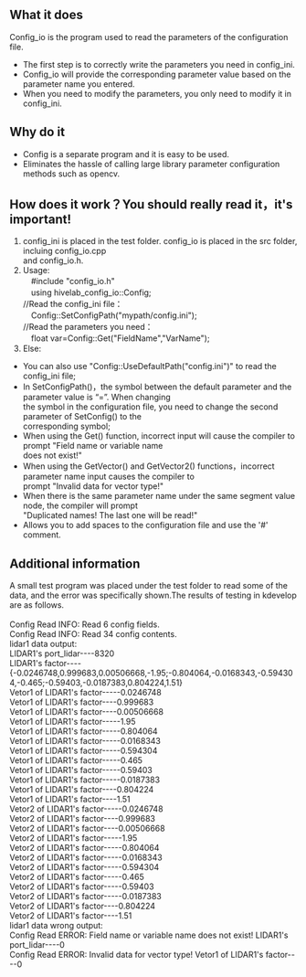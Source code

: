
## What it does
Config_io is the program used to read the parameters of the configuration file.<br>
* The first step is to correctly write the parameters you need in config_ini.<br>
* Config_io will provide the corresponding parameter value based on the parameter name you entered.<br>
* When you need to modify the parameters, you only need to modify it in config_ini.<br>
## Why do it
* Config is a separate program and it is easy to be used.<br>
* Eliminates the hassle of calling large library parameter configuration methods such as opencv.<br>
## How does it work？You should really read it，it's important! 
1. config_ini is placed in the test folder. config_io is placed in the src folder, incluing config_io.cpp<br>
and config_io.h.<br>
2. Usage:<br>
　#include "config_io.h" <br>
　using hivelab_config_io::Config; <br>
//Read the config_ini file： <br>
　Config::SetConfigPath("mypath/config.ini"); <br>
//Read the parameters you need： <br>
　float var=Config::Get("FieldName","VarName"); <br>
3. Else:<br>
* You can also use "Config::UseDefaultPath("config.ini")" to read the config_ini file; <br>
* In SetConfigPath()，the symbol between the default parameter and the parameter value is “=”. When changing<br>
the symbol in the configuration file, you need to change the second parameter of SetConfig() to the<br>
corresponding symbol;<br>
* When using the Get() function, incorrect input will cause the compiler to prompt "Field name or variable name<br>
does not exist!"<br>
* When using the GetVector() and GetVector2() functions，incorrect parameter name input causes the compiler to<br>
prompt "Invalid data for vector type!"<br>
* When there is the same parameter name under the same segment value node, the compiler will prompt<br>
"Duplicated names! The last one will be read!"<br>
* Allows you to add spaces to the configuration file and use the '#' comment.<br>
## Additional information
A small test program was placed under the test folder to  read some of the data, and the error was specifically shown.The 
results of testing in kdevelop are as follows.<br>
<br>
Config Read INFO: Read 6 config fields.<br>
Config Read INFO: Read 34 config contents.<br>
lidar1 data output:<br>
LIDAR1's port_lidar----8320<br>
LIDAR1's factor----{-0.0246748,0.999683,0.00506668,-1.95;-0.804064,-0.0168343,-0.594304,-0.465;-0.59403,-0.0187383,0.804224,1.51}<br>
Vetor1 of LIDAR1's factor-----0.0246748<br>
Vetor1 of LIDAR1's factor----0.999683<br>
Vetor1 of LIDAR1's factor----0.00506668<br>
Vetor1 of LIDAR1's factor-----1.95<br>
Vetor1 of LIDAR1's factor-----0.804064<br>
Vetor1 of LIDAR1's factor-----0.0168343<br>
Vetor1 of LIDAR1's factor-----0.594304<br>
Vetor1 of LIDAR1's factor-----0.465<br>
Vetor1 of LIDAR1's factor-----0.59403<br>
Vetor1 of LIDAR1's factor-----0.0187383<br>
Vetor1 of LIDAR1's factor----0.804224<br>
Vetor1 of LIDAR1's factor----1.51<br>
Vetor2 of LIDAR1's factor-----0.0246748<br>
Vetor2 of LIDAR1's factor----0.999683<br>
Vetor2 of LIDAR1's factor----0.00506668<br>
Vetor2 of LIDAR1's factor-----1.95<br>
Vetor2 of LIDAR1's factor-----0.804064<br>
Vetor2 of LIDAR1's factor-----0.0168343<br>
Vetor2 of LIDAR1's factor-----0.594304<br>
Vetor2 of LIDAR1's factor-----0.465<br>
Vetor2 of LIDAR1's factor-----0.59403<br>
Vetor2 of LIDAR1's factor-----0.0187383<br>
Vetor2 of LIDAR1's factor----0.804224<br>
Vetor2 of LIDAR1's factor----1.51<br>
lidar1 data wrong output:<br>
Config Read ERROR: Field name or variable name does not exist!
LIDAR1's port_lidar----0<br>
Config Read ERROR: Invalid data for vector type!
Vetor1 of LIDAR1's factor----0
